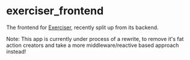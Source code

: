 # exerciser_frontend
The frontend for [Exerciser](https://github.com/nickve28/exerciser), recently split up from its backend.

Note: This app is currently under process of a rewrite, to remove it's fat action creators and take a more middleware/reactive based approach instead!
